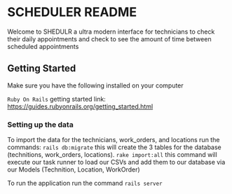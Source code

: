 # SCHEDULER README

Welcome to SHEDULR a ultra modern interface for technicians to check their daily appointments and check to see the amount of time between scheduled appointments

## Getting Started

Make sure you have the following installed on your computer

`Ruby On Rails` getting started link: https://guides.rubyonrails.org/getting_started.html

### Setting up the data
To import the data for the technicians, work_orders, and locations run the commands:
`rails db:migrate` this will create the 3 tables for the database (technitions, work_orders, locations).
`rake import:all` this command will execute our task runner to load our CSVs and add them to our database via our Models (Technition, Location, WorkOrder)

To run the application run the command `rails server`
